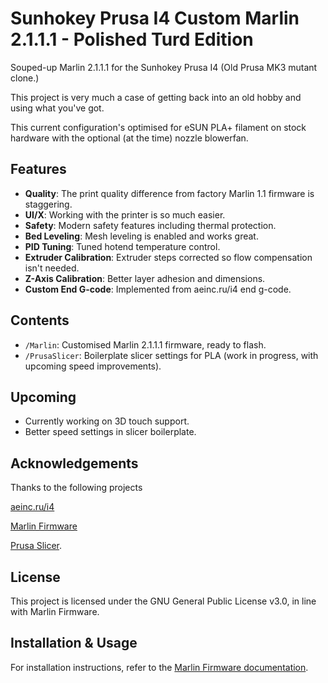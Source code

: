 # Sunhokey Prusa I4 Custom Marlin 2.1.1.1 - Polished Turd Edition

Souped-up Marlin 2.1.1.1 for the Sunhokey Prusa I4 (Old Prusa MK3 mutant clone.)

This project is very much a case of getting back into an old hobby and using what you've got.

This current configuration's optimised for eSUN PLA+ filament on stock hardware with the optional (at the time) nozzle blowerfan.

## Features

- **Quality**: The print quality difference from factory Marlin 1.1 firmware is staggering.
- **UI/X**: Working with the printer is so much easier.
- **Safety**: Modern safety features including thermal protection.
- **Bed Leveling**: Mesh leveling is enabled and works great.
- **PID Tuning**: Tuned hotend temperature control.
- **Extruder Calibration**: Extruder steps corrected so flow compensation isn't needed.
- **Z-Axis Calibration**: Better layer adhesion and dimensions.
- **Custom End G-code**: Implemented from aeinc.ru/i4 end g-code.

## Contents

- `/Marlin`: Customised Marlin 2.1.1.1 firmware, ready to flash.
- `/PrusaSlicer`: Boilerplate slicer settings for PLA (work in progress, with upcoming speed improvements).

## Upcoming

- Currently working on 3D touch support.
- Better speed settings in slicer boilerplate.

## Acknowledgements

Thanks to the following projects

[aeinc.ru/i4](http://aeinc.ru/i4/)

[Marlin Firmware](https://github.com/MarlinFirmware/Marlin)

[Prusa Slicer](https://github.com/prusa3d/PrusaSlicer).

## License

This project is licensed under the GNU General Public License v3.0, in line with Marlin Firmware.

## Installation & Usage

For installation instructions, refer to the [Marlin Firmware documentation](https://github.com/MarlinFirmware/Marlin).
